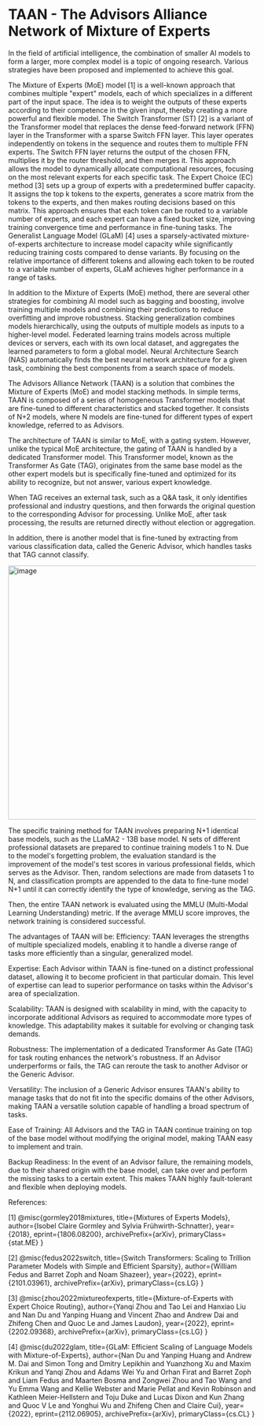 # TAAN - The Advisors Alliance Network of Mixture of Experts

In the field of artificial intelligence, the combination of smaller AI models to form a larger, more complex model is a topic of ongoing research. Various strategies have been proposed and implemented to achieve this goal.

The Mixture of Experts (MoE) model [1] is a well-known approach that combines multiple "expert" models, each of which specializes in a different part of the input space. The idea is to weight the outputs of these experts according to their competence in the given input, thereby creating a more powerful and flexible model. The Switch Transformer (ST) [2] is a variant of the Transformer model that replaces the dense feed-forward network (FFN) layer in the Transformer with a sparse Switch FFN layer. This layer operates independently on tokens in the sequence and routes them to multiple FFN experts. The Switch FFN layer returns the output of the chosen FFN, multiplies it by the router threshold, and then merges it. This approach allows the model to dynamically allocate computational resources, focusing on the most relevant experts for each specific task. The Expert Choice (EC) method [3] sets up a group of experts with a predetermined buffer capacity. It assigns the top k tokens to the experts, generates a score matrix from the tokens to the experts, and then makes routing decisions based on this matrix. This approach ensures that each token can be routed to a variable number of experts, and each expert can have a fixed bucket size, improving training convergence time and performance in fine-tuning tasks. The Generalist Language Model (GLaM) [4] uses a sparsely-activated mixture-of-experts architecture to increase model capacity while significantly reducing training costs compared to dense variants. By focusing on the relative importance of different tokens and allowing each token to be routed to a variable number of experts, GLaM achieves higher performance in a range of tasks.

In addition to the Mixture of Experts (MoE) method, there are several other strategies for combining AI model such as bagging and boosting, involve training multiple models and combining their predictions to reduce overfitting and improve robustness. Stacking generalization combines models hierarchically, using the outputs of multiple models as inputs to a higher-level model. Federated learning trains models across multiple devices or servers, each with its own local dataset, and aggregates the learned parameters to form a global model. Neural Architecture Search (NAS) automatically finds the best neural network architecture for a given task, combining the best components from a search space of models.

The Advisors Alliance Network (TAAN) is a solution that combines the Mixture of Experts (MoE) and model stacking methods. In simple terms, TAAN is composed of a series of homogeneous Transformer models that are fine-tuned to different characteristics and stacked together. It consists of N+2 models, where N models are fine-tuned for different types of expert knowledge, referred to as Advisors.

The architecture of TAAN is similar to MoE, with a gating system. However, unlike the typical MoE architecture, the gating of TAAN is handled by a dedicated Transformer model. This Transformer model, known as the Transformer As Gate (TAG), originates from the same base model as the other expert models but is specifically fine-tuned and optimized for its ability to recognize, but not answer, various expert knowledge.

When TAG receives an external task, such as a Q&A task, it only identifies professional and industry questions, and then forwards the original question to the corresponding Advisor for processing. Unlike MoE, after task processing, the results are returned directly without election or aggregation.

In addition, there is another model that is fine-tuned by extracting from various classification data, called the Generic Advisor, which handles tasks that TAG cannot classify.

<img width="516" alt="image" src="https://github.com/chattyfish/taa/blob/main/taan_general_diagram.png">


The specific training method for TAAN involves preparing N+1 identical base models, such as the LLaMA2 - 13B base model. N sets of different professional datasets are prepared to continue training models 1 to N. Due to the model's forgetting problem, the evaluation standard is the improvement of the model's test scores in various professional fields, which serves as the Advisor. Then, random selections are made from datasets 1 to N, and classification prompts are appended to the data to fine-tune model N+1 until it can correctly identify the type of knowledge, serving as the TAG.

Then, the entire TAAN network is evaluated using the MMLU (Multi-Modal Learning Understanding) metric. If the average MMLU score improves, the network training is considered successful.

The advantages of TAAN will be:
Efficiency: TAAN leverages the strengths of multiple specialized models, enabling it to handle a diverse range of tasks more efficiently than a singular, generalized model.

Expertise: Each Advisor within TAAN is fine-tuned on a distinct professional dataset, allowing it to become proficient in that particular domain. This level of expertise can lead to superior performance on tasks within the Advisor's area of specialization.

Scalability: TAAN is designed with scalability in mind, with the capacity to incorporate additional Advisors as required to accommodate more types of knowledge. This adaptability makes it suitable for evolving or changing task demands.

Robustness: The implementation of a dedicated Transformer As Gate (TAG) for task routing enhances the network's robustness. If an Advisor underperforms or fails, the TAG can reroute the task to another Advisor or the Generic Advisor.

Versatility: The inclusion of a Generic Advisor ensures TAAN's ability to manage tasks that do not fit into the specific domains of the other Advisors, making TAAN a versatile solution capable of handling a broad spectrum of tasks.

Ease of Training: All Advisors and the TAG in TAAN continue training on top of the base model without modifying the original model, making TAAN easy to implement and train.

Backup Readiness: In the event of an Advisor failure, the remaining models, due to their shared origin with the base model, can take over and perform the missing tasks to a certain extent. This makes TAAN highly fault-tolerant and flexible when deploying models.

References:

[1] @misc{gormley2018mixtures,
      title={Mixtures of Experts Models}, 
      author={Isobel Claire Gormley and Sylvia Frühwirth-Schnatter},
      year={2018},
      eprint={1806.08200},
      archivePrefix={arXiv},
      primaryClass={stat.ME}
}

[2] @misc{fedus2022switch,
      title={Switch Transformers: Scaling to Trillion Parameter Models with Simple and Efficient Sparsity}, 
      author={William Fedus and Barret Zoph and Noam Shazeer},
      year={2022},
      eprint={2101.03961},
      archivePrefix={arXiv},
      primaryClass={cs.LG}
}

[3] @misc{zhou2022mixtureofexperts,
      title={Mixture-of-Experts with Expert Choice Routing}, 
      author={Yanqi Zhou and Tao Lei and Hanxiao Liu and Nan Du and Yanping Huang and Vincent Zhao and Andrew Dai and Zhifeng Chen and Quoc Le and James Laudon},
      year={2022},
      eprint={2202.09368},
      archivePrefix={arXiv},
      primaryClass={cs.LG}
}

[4] @misc{du2022glam,
      title={GLaM: Efficient Scaling of Language Models with Mixture-of-Experts}, 
      author={Nan Du and Yanping Huang and Andrew M. Dai and Simon Tong and Dmitry Lepikhin and Yuanzhong Xu and Maxim Krikun and Yanqi Zhou and Adams Wei Yu and Orhan Firat and Barret Zoph and Liam Fedus and Maarten Bosma and Zongwei Zhou and Tao Wang and Yu Emma Wang and Kellie Webster and Marie Pellat and Kevin Robinson and Kathleen Meier-Hellstern and Toju Duke and Lucas Dixon and Kun Zhang and Quoc V Le and Yonghui Wu and Zhifeng Chen and Claire Cui},
      year={2022},
      eprint={2112.06905},
      archivePrefix={arXiv},
      primaryClass={cs.CL}
}
